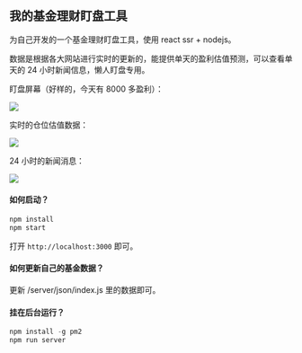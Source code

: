 ## 我的基金理财盯盘工具

为自己开发的一个基金理财盯盘工具，使用 react ssr + nodejs。

数据是根据各大网站进行实时的更新的，能提供单天的盈利估值预测，可以查看单天的 24 小时新闻信息，懒人盯盘专用。

盯盘屏幕（好样的，今天有 8000 多盈利）：

![](https://s1.ax1x.com/2020/04/22/JUmQDx.png)

实时的仓位估值数据：

![](https://s1.ax1x.com/2020/04/22/JUmm8J.png)

24 小时的新闻消息：

![](https://s1.ax1x.com/2020/04/22/JUmt8H.png)

#### 如何启动？

```js
npm install
npm start
```
打开 `http://localhost:3000` 即可。

#### 如何更新自己的基金数据？

更新 /server/json/index.js 里的数据即可。

#### 挂在后台运行？

```js
npm install -g pm2
npm run server
```

